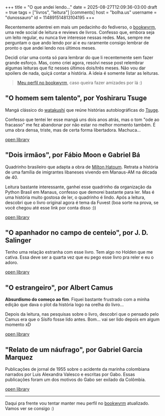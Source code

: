 +++
title = "O que andei lendo..."
date = 2025-08-27T12:09:36-03:00
draft = true
tags = ["livros", "leitura"]
[comments]
host = "bolha.us"
username = "dunossauro"
id = 114891514813104195
+++

Recentemente adentrei em mais um pedacinho do fediverso, o [bookwyrm](https://joinbookwyrm.com/pt-br/), uma rede social de leitura e reviews de livros. Confesso que, embora seja um leito regular, eu nunca tive interesse nessas redes. Mas, sempre me perguntam o que ando lendo por aí e eu raramente consigo lembrar de pronto o que andei lendo nos últimos meses.

Decidi criar uma conta só para lembrar do que li recentemente sem fazer grande esforço. Mas, como criei agora, resolvi nesse post relembrar algumas leituras que fiz nesses últimos dois/três meses. Não vou dar spoilers de nada, quiçá contar a história. A ideia é somente listar as leituras.

> [Meu perfil no bookwyrm](https://bookwyrm.social/user/dunossauro), caso queira fazer amizades por lá :)


## "O homem sem talento", por Yoshiraru Tsuge

Mangá clássico do [watakushi](https://pt.wikipedia.org/wiki/Watakushi_shosetsu) que reúne histórias autobiográficas do [Tsuge](https://en.wikipedia.org/wiki/Yoshiharu_Tsuge).

Confesso que tentei ler esse mangá  uns dois anos atrás, mas o tom "ode ao fracasso" me fez abandonar por não estar no melhor momento também. É uma obra densa, triste, mas de certa forma libertadora. Machuca...

[open library](https://openlibrary.org/works/OL11641330W/Munou_no_Hito?edition=key%3A/books/OL33175348M)

## "Dois irmãos", por Fábio Moon e Gabriel Bá

Quadrinho brasileiro que adapta a obra de [Milton Hatoum](https://pt.wikipedia.org/wiki/Milton_Hatoum). Retrata a história de uma família de imigrantes libaneses vivendo em Manaus-AM na década de 40.

Leitura bastante interessante, ganhei esse quadrinho da organização da Python Brasil em Manaus, confesso que demorei bastante para ler. Mas é uma história muito gostosa de ler, o quadrinho é lindo. Após a leitura, descobri que o livro original agora é tema da Fuvest (boa sorte na prova, se você chegou até esse link por conta disso :))

[open library](https://openlibrary.org/works/OL26427340W/Dois_Irmaos_-?edition=key%3A/books/OL35697166M)

## "O apanhador no campo de centeio", por J. D. Salinger

Tenho uma relação estranha com esse livro. Tem algo no Holden que me cativa. Essa deve ser a quarta vez que eu pego esse livro pra reler e eu o adoro.

[open library](https://openlibrary.org/works/OL26414922W/O_Apanhador_no_Campo_de_Centeio?edition=key%3A/books/OL35663922M)

## "O estrangeiro", por Albert Camus

**Absurdismo do começo ao fim**. Fiquei bastante frustrado com a minha edição que dava o plot da história logo na orelha do livro...

Depois da leitura, nas pesquisas sobre o livro, descobri que o pensado pelo Camus era que o Sísifo fosse lido antes. Bom... vai ser lido depois em algum momento xD

[open library](https://openlibrary.org/works/OL1230613W/L%E2%80%99%C3%A9tranger?edition=key%3A/books/OL50972958M)

## "Relato de um náufrago", por Gabriel Garcia Marquez

Publicações de jornal de 1955 sobre o acidente da marinha colombiana narrados por Luis Alexandra Valesco e escritas por Gabo. Essas publicações foram um dos motivos do Gabo ser exilado da Colômbia.

[open library](https://openlibrary.org/works/OL274550W/Relato_de_un_n%C3%A1ufrago?edition=key%3A/books/OL9155428M)

---

Daqui pra frente vou tentar manter meu perfil no [bookwyrm](https://bookwyrm.social/user/dunossauro) atualizado. Vamos ver se consigo :)
